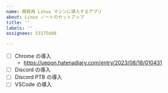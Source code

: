 ```yaml
---
name: 開発用 Linux マシンに導入するアプリ
about: Linux ノートのセットアップ
title: ''
labels: ''
assignees: 53175ddd

---
```


- [ ] Chrome の導入
  - <https://uepon.hatenadiary.com/entry/2023/08/18/010431>
- [ ] Discord の導入
- [ ] Discord PTB の導入
- [ ] VSCode の導入
